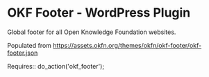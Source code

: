 OKF Footer - WordPress Plugin
============================

Global footer for all Open Knowledge Foundation websites.

Populated from https://assets.okfn.org/themes/okfn/okf-footer/okf-footer.json

Requires::
  do_action('okf_footer');
	
